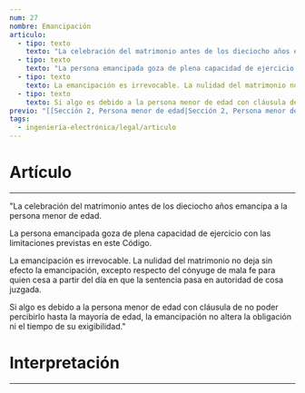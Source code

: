 ```yaml
---
num: 27
nombre: Emancipación
articulo:
  - tipo: texto
    texto: "La celebración del matrimonio antes de los dieciocho años emancipa a la persona menor de edad. "
  - tipo: texto
    texto: "La persona emancipada goza de plena capacidad de ejercicio con las limitaciones previstas en este Código. "
  - tipo: texto
    texto: La emancipación es irrevocable. La nulidad del matrimonio no deja sin efecto la emancipación, excepto respecto del cónyuge de mala fe para quien cesa a partir del día en que la sentencia pasa en autoridad de cosa juzgada.
  - tipo: texto
    texto: Si algo es debido a la persona menor de edad con cláusula de no poder percibirlo hasta la mayoría de edad, la emancipación no altera la obligación ni el tiempo de su exigibilidad.
previo: "[[Sección 2, Persona menor de edad|Sección 2, Persona menor de edad]]"
tags:
  - ingeniería-electrónica/legal/articulo
---
```

# Artículo
---
"La celebración del matrimonio antes de los dieciocho años emancipa a la persona menor de edad. 

La persona emancipada goza de plena capacidad de ejercicio con las limitaciones previstas en este Código. 

La emancipación es irrevocable. La nulidad del matrimonio no deja sin efecto la emancipación, excepto respecto del cónyuge de mala fe para quien cesa a partir del día en que la sentencia pasa en autoridad de cosa juzgada.

Si algo es debido a la persona menor de edad con cláusula de no poder percibirlo hasta la mayoría de edad, la emancipación no altera la obligación ni el tiempo de su exigibilidad."

# Interpretación
---
